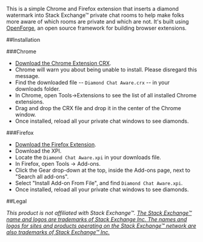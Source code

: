 This is a simple Chrome and Firefox extension that inserts a diamond watermark into Stack Exchange™ private chat rooms to help make folks more aware of which rooms are private and which are not. It's built using [OpenForge](https://github.com/trigger-corp/browser-extensions), an open source framework for building browser extensions. 


##Installation

###Chrome

- [Download the Chrome Extension CRX](https://github.com/jamesmortensen/diamond-chat-aware/blob/master/release/chrome/Diamond%20Chat%20Aware.crx?raw=true).
- Chrome will warn you about being unable to install. Please disregard this message.
- Find the downloaded file -- `Diamond Chat Aware.crx` -- in your downloads folder.
- In Chrome, open Tools->Extensions to see the list of all installed Chrome extensions.
- Drag and drop the CRX file and drop it in the center of the Chrome window.
- Once installed, reload all your private chat windows to see diamonds.


###Firefox

- [Download the Firefox Extension](https://github.com/jamesmortensen/diamond-chat-aware/blob/master/release/firefox/Diamond%20Chat%20Aware.xpi?raw=true).
- Download the XPI.
- Locate the `Diamond Chat Aware.xpi` in your downloads file.
- In Firefox, open Tools -> Add-ons.
- Click the Gear drop-down at the top, inside the Add-ons page, next to "Search all add-ons".
- Select "Install Add-on From File", and find `Diamond Chat Aware.xpi`.
- Once installed, reload all your private chat windows to see diamonds.


##Legal

*This product is not affiliated with Stack Exchange™. [The Stack Exchange™ name and logos are trademarks of Stack Exchange Inc. The names and logos for sites and products operating on the Stack Exchange™ network are also trademarks of Stack Exchange™ Inc.](http://stackexchange.com/legal/trademark-guidance)*
